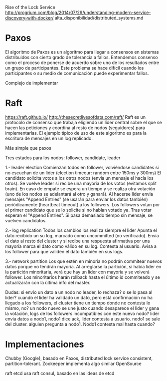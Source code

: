 Rise of the Lock Service http://progrium.com/blog/2014/07/29/understanding-modern-service-discovery-with-docker/
alta_disponibilidad/distributed_systems.md


# Paxos
El algoritmo de Paxos es un algoritmo para llegar a consensos en sistemas distribuidos con cierto grado de tolerancia a fallos. Entendemos consenso como el proceso de ponerse de acuerdo sobre uno de los resultados entre un grupo de participantes. Este problema se hace difícil cuando los participantes o su medio de comunicación puede experimentar fallos.

Complejo de implementar




# Raft
https://raft.github.io/
http://thesecretlivesofdata.com/raft/
Raft es un protocolo de consenso que trabaja eligiendo un líder central sobre el que se hacen las peticiones y coordina al resto de nodos (seguidores) para implementarlas. El ejemplo típico de uso de este algoritmo es para la escritura de mensajes en un log replicado.

Más simple que paxos

Tres estados para los nodos: follower, candidate, leader

1.- leader election
Comienzan todos en follower, volviéndose candidates si no escuchan de un lider (election timeour: random entre 150ms y 300ms)
El candidato solicita votos a los otros nodos (envia un mensaje el hacía los otros). Se vuelve leader si recibe una mayoría de los votos (evitamos split brain).
En caso de empate se espera un tiempo y se realiza otra votación (uno de los nodos se adelantará al otro y ganará).
Al hacerse lider envia mensajes "Append Entries" (se usarán para enviar los datos también) periódicamente (heartbeat timeout) a los followers.
Los followers votan por el primer candidato que se lo solicite si no habían votado ya. Tras votar esperan el "Append Entries". Si pasa demasiado tiempo sin mensaje, se vuelven candidatos.

2.- log replication
Todos los cambios los realiza siempre el lider
Apunta el dato recibido un su log, marcado como uncommitted (no verificado).
Envia el dato al resto del cluster y si recibe una respuesta afirmativa por una mayoría marca el dato como válido en su log. Contesta al usuario.
Avisa a los follower para que validen el dato también en sus logs.

3.- network partition
Los que estén en minoría no podrán commitear nuevos datos porque no tendrán mayoría.
Al arreglarse la partición, si había lider en la partición minoritaria, verá que hay un lider con mayoría y se volverá follower.
Los minoritarios harán rollback hasta el último id commiteado y se actualizarán con la última info del master.

Dudas:
si envio un dato a un nodo no leader, lo rechaza? o se lo pasa al lider?
cuando el lider ha validado un dato, pero está confirmación no ha llegado a los followers, el cluster tiene un tiempo donde no contesta lo mismo, no?
un nodo nuevo se une justo cuando desaparece el lider y gana la votación, logs de los followers incompatibles con este nuevo nodo?
lider envia datos a nodo1, nodo1 dice ack, lider contesta a usuario. nodo1 se sale del cluster. alguien pregunta a nodo1. Nodo1 contesta mal hasta cuando?



# Implementaciones
Chubby (Google), basado en Paxos, distributed lock service consistent, partition-tolerant.
Zookeeper implementa algo similar OpenSource

raft
etcd usa raft
consul, basado en las ideas de etcd

